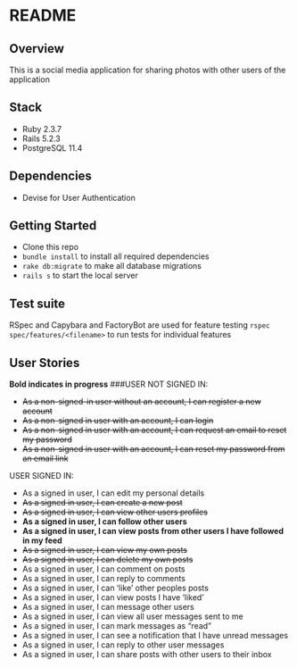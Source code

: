 # README

## Overview
This is a social media application for sharing photos with other users of the application

## Stack
- Ruby 2.3.7
- Rails 5.2.3
- PostgreSQL 11.4

## Dependencies
- Devise for User Authentication

## Getting Started
- Clone this repo
- `bundle install` to install all required dependencies
- `rake db:migrate` to make all database migrations
- `rails s` to start the local server

## Test suite
RSpec and Capybara and FactoryBot are used for feature testing
`rspec spec/features/<filename>` to run tests for individual features

## User Stories
**Bold indicates in progress**
###USER NOT SIGNED IN:

- ~~As a non-signed-in user without an account, I can register a new account~~
- ~~As a non-signed in user with an account, I can login~~
- ~~As a non-signed in user with an account, I can request an email to reset my password~~
- ~~As a non-signed in user with an account, I can reset my password from an email link~~

USER SIGNED IN:

- As a signed in user, I can edit my personal details
- ~~As a signed in user, I can create a new post~~
- ~~As a signed in user, I can view other users profiles~~
- **As a signed in user, I can follow other users**
- **As a signed in user, I can view posts from other users I have followed in my feed**
- ~~As a signed in user, I can view my own posts~~
- ~~As a signed in user, I can delete my own posts~~
- As a signed in user, I can comment on posts
- As a signed in user, I can reply to comments
- As a signed in user, I can ‘like’ other peoples posts
- As a signed in user, I can view posts I have ‘liked’
- As a signed in user, I can message other users
- As a signed in user, I can view all user messages sent to me
- As a signed in user, I can mark messages as “read”
- As a signed in user, I can see a notification that I have unread messages
- As a signed in user, I can reply to other user messages
- As a signed in user, I can share posts with other users to their inbox

